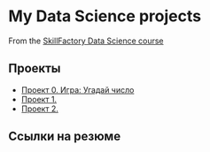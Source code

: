 # My Data Science projects

From the [SkillFactory Data Science course](https://skillfactory.ru/data-scientist-pro)

## Проекты

* [Проект 0. Игра: Угадай число]()
* [Проект 1.]()
* [Проект 2.]()

## Ссылки на резюме